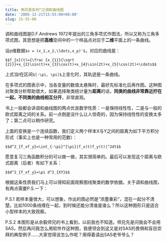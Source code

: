```yaml
---
title: 煞风景系列™之调和曲线图
date: '2005-12-21T15:55:00+08:00'
slug: 15-55-00
---
```


调和曲线图是D.F.Andrews 1972年提出的三角多项式作图法，所以又称为三角多项式图，其思想是把**高维**空间中的一个样品点对应于**二维**平面上的一条曲线。


设p维数据`$x = (x_1,x_2,\ldots,x_p)'$`，对应的曲线是：


`$$f_{x}(t)={\frac {x_{1}}{\sqrt {2}}}+x_{2}\sin(t)+x_{3}\cos(t)+x_{4}\sin(2t)+x_{5}\cos(2t)+\cdots$$`

上式当$t$在区间`$[-\pi, \pi]$`上变化时，其轨迹是一条曲线。


在多项式的图表示中，当各变量的数值太悬殊时，最好先标准化后再作图。这种图对聚类分析帮助很大，如果选择聚类统计量为**距离**的话，**同类的曲线非常靠近拧在一起，不同类的曲线相互分开**，非常直观。



书上一般都会讲调和曲线图的两点优良数学性质：一是保持线性性，二是与一般的欧式距离之间的关系。前一点倒是没什么让人惊奇的，因为保持线性性的变换太多了；第二点可以稍作研究。


上面的变换是一个连续函数，我们定义两个样本X与Y之间的距离为如下平方积分形式（事实上也是一种常用的范数）：

`$$d^2_{f_xf_y}=\int_{-\pi}^{\pi}|f_x(t)f_y(t)|^2dt$$`

愿意复习三角函数积分的可以做一做，其实很简单的。最后可以发现这个距离与欧式距离（后者）有如下关系：

`$$d^2_{f_xf_y}=\pi d^2_{XY}$$`

根据这条性质我们马上可以得知前面观察图线聚类的数学依据。关于调和曲线图，有两点需要P.S.一下：


P.S.1 若样本量很大，可以想象，作出的图必然是“浓墨重彩”，混在一起分不清楚。比如1000条线缠在一起，到时候还能分清谁是谁么？所以这种图形只是适合小型样本的大致观察。


P.S.2 本图形是从余毅师兄的书上看到，以前我也不知道。师兄先是问我会不会用SAS，然后再问我怎么用软件作这种图，我便领会到这又是对SAS的畏惧和盲目崇拜的典型例子……大家觉得该怎么作呢？用得着请出SAS老爷爷么？
